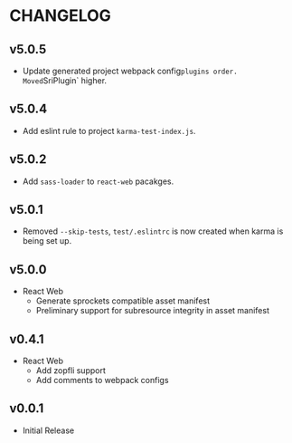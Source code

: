 # CHANGELOG

## v5.0.5

- Update generated project webpack config` plugins order. Moved `SriPlugin` higher.

## v5.0.4

- Add eslint rule to project `karma-test-index.js`.

## v5.0.2

- Add `sass-loader` to `react-web` pacakges.

## v5.0.1

- Removed `--skip-tests`, `test/.eslintrc` is now created when karma is being
set up.

## v5.0.0

- React Web
  - Generate sprockets compatible asset manifest
  - Preliminary support for subresource integrity in asset manifest

## v0.4.1

- React Web
  - Add zopfli support
  - Add comments to webpack configs

## v0.0.1

- Initial Release
